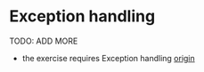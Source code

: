 # Exception handling

TODO: ADD MORE

- the exercise requires Exception handling [origin](./exercise-concepts/hamming.md)
